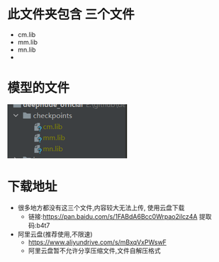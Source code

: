 # 此文件夹包含 三个文件
- cm.lib
- mm.lib
- mn.lib
- 
# 模型的文件
![img.png](img.png)

# 下载地址
- 很多地方都没有这三个文件,内容较大无法上传, 使用云盘下载
  - 链接:https://pan.baidu.com/s/1FABdA6Bcc0Wrpao2ilcz4A  提取码:b4t7
- 阿里云盘(推荐使用,不限速)
  - https://www.aliyundrive.com/s/mBxqVxPWswF
  - 阿里云盘暂不允许分享压缩文件,文件自解压格式
    
